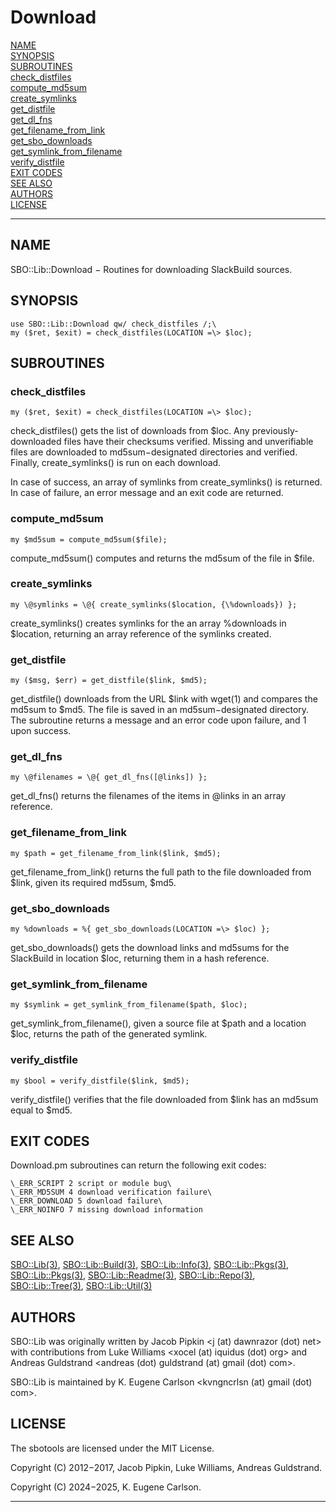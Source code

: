 # Download

[NAME](#name)\
[SYNOPSIS](#synopsis)\
[SUBROUTINES](#subroutines)\
[check_distfiles](#check_distfiles)\
[compute_md5sum](#compute_md5sum)\
[create_symlinks](#create_symlinks)\
[get_distfile](#get_distfile)\
[get_dl_fns](#get_dl_fns)\
[get_filename_from_link](#get_filename_from_link)\
[get_sbo_downloads](#get_sbo_downloads)\
[get_symlink_from_filename](#get_symlink_from_filename)\
[verify_distfile](#verify_distfile)\
[EXIT CODES](#exit-codes)\
[SEE ALSO](#see-also)\
[AUTHORS](#authors)\
[LICENSE](#license)

------------------------------------------------------------------------

## NAME

SBO::Lib::Download − Routines for downloading SlackBuild sources.

## SYNOPSIS

    use SBO::Lib::Download qw/ check_distfiles /;\
    my ($ret, $exit) = check_distfiles(LOCATION =\> $loc);

## SUBROUTINES

### check_distfiles

    my ($ret, $exit) = check_distfiles(LOCATION =\> $loc);

check_distfiles() gets the list of downloads from \$loc. Any
previously-downloaded files have their checksums verified. Missing and
unverifiable files are downloaded to md5sum−designated directories and
verified. Finally, create_symlinks() is run on each download.

In case of success, an array of symlinks from create_symlinks() is
returned. In case of failure, an error message and an exit code are
returned.

### compute_md5sum

    my $md5sum = compute_md5sum($file);

compute_md5sum() computes and returns the md5sum of the file in \$file.

### create_symlinks

    my \@symlinks = \@{ create_symlinks($location, {\%downloads}) };

create_symlinks() creates symlinks for the an array %downloads in
\$location, returning an array reference of the symlinks created.

### get_distfile

    my ($msg, $err) = get_distfile($link, $md5);

get_distfile() downloads from the URL \$link with wget(1) and compares
the md5sum to \$md5. The file is saved in an md5sum−designated
directory. The subroutine returns a message and an error code upon
failure, and 1 upon success.

### get_dl_fns

    my \@filenames = \@{ get_dl_fns([@links]) };

get_dl_fns() returns the filenames of the items in \@links in an array
reference.

### get_filename_from_link

    my $path = get_filename_from_link($link, $md5);

get_filename_from_link() returns the full path to the file downloaded
from \$link, given its required md5sum, \$md5.

### get_sbo_downloads

    my %downloads = %{ get_sbo_downloads(LOCATION =\> $loc) };

get_sbo_downloads() gets the download links and md5sums for the
SlackBuild in location \$loc, returning them in a hash reference.

### get_symlink_from_filename

    my $symlink = get_symlink_from_filename($path, $loc);

get_symlink_from_filename(), given a source file at \$path and a
location \$loc, returns the path of the generated symlink.

### verify_distfile

    my $bool = verify_distfile($link, $md5);

verify_distfile() verifies that the file downloaded from \$link has an
md5sum equal to \$md5.

## EXIT CODES

Download.pm subroutines can return the following exit codes:

    \_ERR_SCRIPT 2 script or module bug\
    \_ERR_MD5SUM 4 download verification failure\
    \_ERR_DOWNLOAD 5 download failure\
    \_ERR_NOINFO 7 missing download information

## SEE ALSO

[SBO::Lib(3)](Lib.3.md), [SBO::Lib::Build(3)](Build.3.md), [SBO::Lib::Info(3)](Info.3.md),
[SBO::Lib::Pkgs(3)](Pkgs.3.md), [SBO::Lib::Pkgs(3)](Pkgs.3.md), [SBO::Lib::Readme(3)](Readme.3.md),
[SBO::Lib::Repo(3)](Repo.3.md), [SBO::Lib::Tree(3)](Tree.3.md), [SBO::Lib::Util(3)](Util.3.md)

## AUTHORS

SBO::Lib was originally written by Jacob Pipkin \<j (at) dawnrazor (dot)
net\> with contributions from Luke Williams \<xocel (at) iquidus (dot)
org\> and Andreas Guldstrand \<andreas (dot) guldstrand (at) gmail (dot)
com\>.

SBO::Lib is maintained by K. Eugene Carlson \<kvngncrlsn (at) gmail
(dot) com\>.

## LICENSE

The sbotools are licensed under the MIT License.

Copyright (C) 2012−2017, Jacob Pipkin, Luke Williams, Andreas
Guldstrand.

Copyright (C) 2024−2025, K. Eugene Carlson.

------------------------------------------------------------------------
